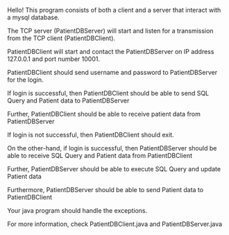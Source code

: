 Hello! This program consists of both a client and a server that interact with a mysql database. 

The TCP server (PatientDBServer) will start and listen for a transmission from the TCP client (PatientDBClient).

PatientDBClient will start and contact the PatientDBServer on IP address 127.0.0.1 and port number 10001.

PatientDBClient should send username and password to PatientDBServer for the login.

If login is successful, then PatientDBClient should be able to send SQL Query and Patient data to PatientDBServer

Further, PatientDBClient should be able to receive patient data from PatientDBServer

If login is not successful, then PatientDBClient should exit.

On the other-hand, if login is successful, then PatientDBServer should be able to receive SQL Query and Patient data from PatientDBClient

Further, PatientDBServer should be able to execute SQL Query and update Patient data

Furthermore, PatientDBServer should be able to send Patient data to PatientDBClient

Your java program should handle the exceptions.

For more information, check PatientDBClient.java and PatientDBServer.java
